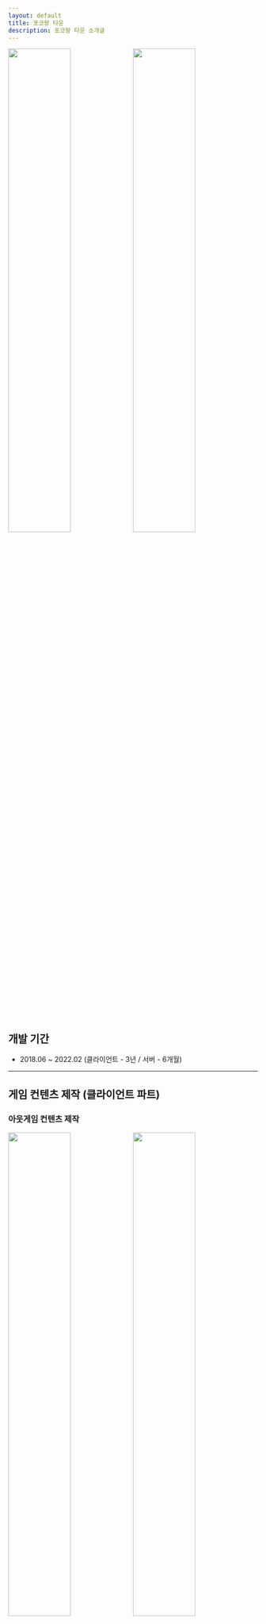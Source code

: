 ```yaml
---
layout: default
title: 포코팡 타운
description: 포코팡 타운 소개글
---
```


<img src="./assets/image17.png" width="50%" height="50%"><img src="./assets/image18.png" width="50%" height="50%">

## 개발 기간

- 2018.06 ~ 2022.02 (클라이언트 - 3년 / 서버 - 6개월)

---

## 게임 컨텐츠 제작 (클라이언트 파트)

### 아웃게임 컨텐츠 제작

<img src="./assets/image19.png" width="50%" height="50%"><img src="./assets/image20.png" width="50%" height="50%">

<img src="./assets/image21.png" width="50%" height="50%"><img src="./assets/image22.png" width="50%" height="50%">

<img src="./assets/image23.png" width="50%" height="50%"><img src="./assets/image24.png" width="50%" height="50%">

- **알폰스 상점 개선**: 재료 교환 기능, 무료 상자 및 폭탄 상자 추가.
- **인게임 스테이지 리스트 개편**: UI 및 UX 개선.
- **로딩 개선**: 연출 방식 변경 및 팁 제공 기능 추가.
- **월드 랭킹 시스템 추가**: 글로벌 랭킹 경쟁 요소 도입.
- **포코 친구 기능 추가**: 소셜 요소 강화.
- **Notice UI 개편**: 공지 시스템 개선 및 가독성 향상.
- **재화 UI 통합**: 게임 내 재화 관리 UI 일원화.
- **이벤트 / 패키지 UI 개편**: 사용자 경험을 개선하는 방향으로 UI 업데이트.
- **하우징 세트 정보 관리 툴 제작**: 하우징 관련 데이터를 보다 쉽게 관리할 수 있도록 툴을 개발.

### 인게임 컨텐츠 제작

<img src="./assets/image25.png" width="33%" height="33%"><img src="./assets/image26.png" width="33%" height="33%"><img src="./assets/image27.png" width="33%" height="33%">

일반적인 게임 플레이와는 별도로 **"탐험 모드"** 라는 콘텐츠가 존재하며, **인게임 + 캐릭터 기반 스테이지 공략을 핵심 컨셉으로 하는 게임 모드** 입니다.

- **탐험 모드 시스템 전반 개발**.
- **프리미엄 및 마일리지 가챠 추가**.
- **속성 시스템 추가**: 캐릭터 및 몬스터 간 상성 도입.
- **탐험 모드 캐릭터 및 몬스터 스킬 시스템 개발**.
- **탐험 모드 이벤트 스테이지 추가**.
- **탐험 모드 배속 기능 도입**: 플레이 속도 조절 기능 추가.
- **캐릭터 최대 중첩 시스템 추가**: 동일 캐릭터 중첩 관련 로직 구현.
- **외형 변환 시스템 추가**: 캐릭터 스킨 및 변신 기능 구현.
- **탐험 모드 가챠 UI 및 UX 개선**: 랜딩 페이지 개편 및 사용자 경험 향상.

---

## 게임 개발에 필요한 도구 개발

![image28.png](./assets/image28.png)

![image29.gif](./assets/image29.gif)

<img src="./assets/image30.png" width="52%" height="52%"><img src="./assets/image31.gif" width="48%" height="48%">

### 베지어 커브 툴 개발

#### 1. 개발 배경

게임 내 **클로버 사용 시, 특정 연출 효과**가 필요했습니다.

- 기존 연출 방식: 클로버가 **돼지 꼬리 형태로 한 바퀴 회전한 후, 특정 버튼으로 이동**.
- 문제점: 콘텐츠가 추가되면서 **이 연출을 동적으로 제어하고 싶다는 요청**이 들어옴.
- 해결책: **베지어 커브(Bezier Curve)를 동적으로 생성 및 제어**하여 다양한 연출에 활용할 수 있는 기능을 개발.

#### 2. 베지어 커브(Bezier Curve) 개선 및 적용

- **균일한 속도로 움직이는 베지어 커브 구현**
    
    - 기본적으로 Bezier Curve는 `t` 값을 조정할 때 **이동 속도가 일정하지 않은 문제**가 있음.
    - 이를 해결하기 위해 **곡선을 샘플링하여 일정한 속도로 움직이는 방식**을 적용.
    - 추가적으로, **곡선의 전체 거리를 계산**할 수 있도록 개선하여, 정밀한 연출이 가능해짐.
      
- **동적 커브 블렌딩 시스템 구현**
    
    - 좌상, 우상, 좌하, 우하 **4가지 기본적인 베지어 커브를 정의**.
    - 이를 **블렌딩하여 다양한 형태의 동적 커브를 생성**할 수 있도록 기능 확장.

#### 3. 활용 및 효과

- **연출 시스템 개선**: 다양한 UI 및 이펙트 연출에 활용.
- **인게임 기믹 적용**: 특정 오브젝트의 움직임이나 패턴을 보다 자연스럽고 유동적으로 제어.
- **컨텐츠 확장성 증가**: 기존의 정적인 연출 방식에서 벗어나, **동적으로 조정 가능한 애니메이션 시스템 구축**.

이번 **베지어 커브 툴을 통해 연출 및 기믹의 유연성이 대폭 향상**되었으며, 보다 자연스럽고 세밀한 움직임을 구현할 수 있었습니다.

### TileMap의 RuleTile 을 이용한 구름 및 블라인드 시스템

<img src="./assets/image32.png" width="50%" height="50%"><img src="./assets/image33.png" width="50%" height="50%">

<img src="./assets/image34.png" width="44%" height="44%"><img src="./assets/image35.png" width="56%" height="56%">

<img src="./assets/image36.png" width="50%" height="50%"><img src="./assets/image37.png" width="50%" height="50%">

#### 1. 기존 시스템의 문제점

- 기존에 자체 제작된 **블라인드 시스템**이 존재했지만, **사용성이 떨어지고 리소스를 교체할 수 없는 한계**가 있었습니다.
- 연출 측면에서도 **블라인드 효과를 개선해 달라는 요청이 지속적으로 발생**하여, 보다 유연한 방식으로 개선이 필요했습니다.

#### 2. Unity TileMap & RuleTile을 활용한 개선

이 문제를 해결하기 위해 **Unity의 TileMap 시스템과 RuleTile을 활용하여 구름 및 블라인드 시스템을 새롭게 구축**했습니다.

- **TileMap 기반 시스템 적용**
    
    - RuleTile을 활용하여 **자동으로 패턴을 조정할 수 있도록 구현**.
    - 블라인드와 구름의 형태가 동적으로 변화하며 **보다 자연스러운 연출 가능**.
      
- **구름 및 블라인드의 확장 기능 추가**
    
    - 미션 진행도에 따라 **블라인드가 점차 해제되는 방식으로 개선**.
    - 이를 위해 **Hole 데이터를 생성하여 Json 파일로 저장 및 관리**.
    - **미션 진행 시 해당 Hole 데이터를 로드하여 점진적으로 지역이 표시되도록 설계**.

#### 3. 작업 편의성을 위한 툴 개발

- **GUI 기반 데이터 편집 툴 추가**
	
    - 작업자가 **Hole 데이터를 직관적으로 수정, 편집, 저장, 로드할 수 있도록 GUI 툴을 제작**.
    - 데이터 작업이 간편해지고, **비개발자도 쉽게 블라인드 및 구름 효과를 조정 가능**.

### TextMeshProToTexture

![image38.png](./assets/image38.png)

![image39.png](./assets/image39.png)

#### 1. 기존 문제점

- 기존 **NGUI 시스템 내부에서 뎁스(Depth) 관리 문제**로 인해 **TextMeshPro를 사용할 수 없었던 상황**.
- 텍스트를 꾸며야 하는 부분은 모두 **이미지로 처리**했으나, **대만 서비스 확정 후 이미지 관리의 어려움이 발생**.
    - 번역 이슈로 인해 텍스트가 자주 변경되면서 **이미지 수정 비용 증가**.
    - 리소스 용량 증가로 인한 관리 부담.

#### 2. 해결 방법: TextMeshPro → Texture 변환

이를 해결하기 위해 **TextMeshPro의 텍스트를 RenderTexture에 캡처한 후, Texture로 변환하여 사용**하는 방식으로 개선했습니다.

### **개발 방식**

- **TextMeshPro를 활용하여 텍스트 생성**.
- 해당 텍스트를 **RenderTexture로 렌더링한 후, Texture로 변환**.
- 변환된 Texture를 NGUI에서 사용하여 **뎁스 문제를 해결**.
- **런타임 최적화**:
    - **TextureMeshPro 오브젝트를 초기 세팅**한 후,
    - 런타임에 들어가면 **해당 오브젝트는 삭제되고 Texture만 남도록 처리**하여 불필요한 오브젝트를 줄임.

---

## 개발 플로우 개선

### 디바이스 전용 기능의 디버깅 환경 구축

일부 플러그인(랭킹, 친구 기능 등)은 에디터에서 테스트할 수 없고, 실제 디바이스에서만 확인이 가능했습니다. 이로 인해 기능 구현이나 문제 발생 시, 로그를 추가하고 빌드를 반복하는 비효율적인 방식으로 확인해야 했습니다.  
이를 개선하기 위해 iOS 및 Android 디바이스에서 직접 디버깅할 수 있는 환경을 구축하여, 개발 및 테스트 과정을 보다 원활하게 만들었습니다.

### 리소스 다운로드 시스템 개선

CDN을 통해 이미지를 다운로드하는 모듈이 있었지만, 다음과 같은 문제점이 있었습니다.

- **불필요한 다운로드**: 이미지 변경이 없어도 매번 다운로드가 발생.
- **확장성 부족**: 이미지 외의 다른 리소스를 다운로드할 수 없음.
- **메모리 관리 문제**: 다운로드한 리소스가 적절히 해제되지 않아 메모리 누수 발생.

이를 해결하기 위해 **새로운 리소스 매니저 시스템**을 개발했습니다.

- 리소스의 저장 위치나 형태에 관계없이 일관된 방식으로 관리 가능.
- 사용하지 않는 리소스를 자동으로 메모리에서 해제하여 누수를 방지.
- 외부에서 다운로드가 필요한 리소스는 캐시와 비교하여 변경이 있을 때만 다운로드하도록 처리.

### 이벤트 스테이지 레디 팝업 자동화

이벤트 스테이지가 열릴 때마다, 해당 이벤트에 맞는 리소스를 적용한 레디 팝업을 제작해야 했습니다. 기존 방식에서는 디자이너가 리소스를 전달하면 프로그래머가 직접 프리팹을 생성했는데, 프리팹의 구조가 복잡하여 **누락되는 경우가 빈번하게 발생**했습니다.

이를 방지하기 위해, **유니티 에디터 기능을 활용해 자동 생성 시스템**을 개발했습니다.

- 리소스의 이름과 경로를 설정한 후, 버튼 클릭만으로 팝업 프리팹을 자동 생성.
- 반복 작업을 줄이고, 휴먼 에러를 방지.

### 프리팹 링크가 깨지지 않는 폴더 복사 기능 개발

대부분의 이벤트 콘텐츠는 반복적으로 서비스되었고, 디자이너들은 이전 이벤트의 리소스 폴더를 복사하여 새로운 리소스를 작업하는 경우가 많았습니다. 하지만 **유니티에서 폴더를 복사할 경우, 프리팹의 링크가 깨지는 문제**가 발생했습니다. (복사된 프리펩에 원본 리소스의 GUID가 연결되어 있기 때문에)

이를 해결하기 위해, **프리팹의 링크가 유지되는 폴더 복사 기능**을 개발했습니다.

- 폴더를 복사하면, 내부 리소스가 자동으로 복사됨.
- 각 리소스의 ID를 다시 생성하여 적용하는 방식으로 링크 깨짐 문제 해결.

### 번들 파일 빌드 사전 검증 시스템 구축

번들 파일을 관리하면서 특정 번들의 설정이 잘못되는 경우가 자주 발생했습니다. (대부분 휴먼 미스 였습니다.) 이를 방지하기 위해 **번들 파일을 빌드하기 전에 자동으로 검증하는 시스템**을 개발했습니다.

- 번들 빌드 전, 사전 테스트를 거치도록 설계.
- 테스트 시나리오를 타입별로 추가할 수 있도록 확장성 확보.
- 사전 검증 후 번들을 생성함으로써, 오류를 사전에 방지.

---

## 광고 및 플러그인 관리

### 광고 네트워크 통합 및 충돌 해결

아이언소스(IronSource) 미디에이션을 활용하여 **AdMob, AppLovin, Facebook, Maio, UnityAds, IronSource** 등 6개의 광고 네트워크를 **iOS 및 Android**에서 적용했습니다.

그러나 광고 시스템을 도입하는 과정에서 다양한 문제가 발생했습니다.

- 기존 프로젝트의 여러 라이브러리와 **충돌 문제**가 빈번하게 발생.
- 광고 SDK 간의 **호환성 문제**로 인해 예기치 않은 버그 다수 발생.
- 라이브 서비스 중 **광고 관련 이슈가 지속적으로 발생**, 운영에 어려움.

이러한 문제를 해결하기 위해 **광고 SDK의 버전 및 의존성 관리**를 매 빌드 수행하고, 각종 충돌을 디버깅하며 서비스 안정성을 높였습니다.

### 플러그인 및 라이브러리 유지보수

해당 프로젝트는 **LINE에서 퍼블리싱하는 게임**으로, 기본적으로 **LINE 게임 플랫폼 라이브러리**를 사용해야 했습니다. 또한, 사업팀의 지표 조사를 위한 **분석 및 트래킹 라이브러리** 등 다양한 외부 라이브러리를 함께 적용해야 했습니다.

이 과정에서 다음과 같은 문제들이 발생했습니다.

- **서로 다른 라이브러리 간 충돌**로 인해 특정 기능이 동작하지 않음.
- **OS 업데이트 이후 일부 라이브러리가 정상적으로 동작하지 않는 문제** 발생.

이러한 이슈를 해결하기 위해 **라이브러리 간 의존성 관리 및 정기적인 최신 버전 유지보수 작업**을 진행했습니다. 또한, 운영 중 발생하는 이슈에 빠르게 대응하여 원활한 서비스가 가능하도록 유지관리했습니다.

---

## 대만 서비스 대응을 위한 클라이언트 로컬라이징 작업

기존 프로젝트에서는 콘텐츠별로 **각기 다른 방식으로 텍스트가 처리** 되고 있었습니다. 이로 인해 **로컬라이징 작업이 비효율적** 이었으며, 유지보수에도 어려움이 있었습니다.

이를 개선하기 위해 **로컬라이징 시스템을 통합** 하였습니다.

- **텍스트 데이터 관리 방식 표준화**: 콘텐츠별로 분산되어 있던 텍스트 데이터를 하나의 체계로 정리.
- **CDN 기반 리소스 다운로드 시스템 구축**: 필요한 국가의 리소스만 다운로드하도록 최적화.
- **기획팀이 쉽게 관리할 수 있는 툴 개발**:
    - 엑셀에서 텍스트 데이터를 입력 및 관리.
    - 데이터를 JSON 형식으로 변환하여 CDN에 업로드.
    - 콘텐츠별로 필요한 데이터를 자동으로 정리하여 저장.

이러한 작업을 통해 **로컬라이징 프로세스를 간소화**하고, **콘텐츠 업데이트 시 발생하는 불필요한 반복 작업을 최소화**할 수 있었습니다.

---

## 유니티 버전 관리

### 유니티 5.6 → 유니티 2018 LTS 업데이트

- **NGUI 버전 문제 해결**  
    유니티 업데이트와 함께 NGUI 버전도 올려야 했지만, 기존에 **순정 NGUI 클래스를 다수 커스터마이징**하여 사용하고 있어 **NGUI 업데이트가 불가능한 이슈**가 발생했습니다. 이를 해결하기 위해 **과거 커밋 히스토리를 분석하여 커스텀 코드와 원본 코드를 분리**하고, 재설계하여 문제를 해결했습니다.
    
- **번들 호환성 문제 해결**  
    유니티 5.6에서 생성한 번들이 최신 버전(2018 LTS)과 **호환되지 않는 문제**가 있었습니다. 이를 해결하기 위해 **버전별로 번들을 관리할 수 있는 시스템을 구축**, 기존 번들과 새로운 번들을 병행하여 사용할 수 있도록 처리했습니다.

### 유니티 2018 LTS → 유니티 2019 LTS 업데이트

- **안드로이드 64K 메서드 수 제한 문제 해결**  
    안드로이드 환경에서 외부 라이브러리의 메서드 개수가 **64K 개를 초과**하면서 빌드 오류가 발생했습니다. 이를 해결하기 위해 **Multidex 기능을 적용**, 메서드 수 제한을 우회하도록 처리했습니다.
    
- **라이브러리 및 광고 SDK 충돌 해결**
    
    - 일부 **라이브러리 및 광고 SDK에서 크래시 발생**
    - 라이브러리는 **최신 버전으로 업데이트**하여 문제 해결
    - 광고 SDK는 **디펜던시 라이브러리를 Unity 플러그인 폴더에서 Gradle 빌드 시스템으로 분리**하여 충돌을 방지
      
- **iOS 빌드 실패 문제 해결**
    
    - Xcode 프로젝트 구조 변경으로 인해 빌드가 실패하는 문제가 발생
    - **포스트 프로세싱 빌드 스크립트를 수정**하여 정상적으로 빌드 가능하도록 처리

### 유니티 2019 LTS → 유니티 2020 LTS 업데이트

- **안드로이드 빌드 시 Gradle 버전 문제 해결**  
    유니티 2020으로 업데이트하면서 **Gradle 버전이 상향**되었고, 기존 Gradle 설정으로는 빌드가 불가능했습니다. 이를 해결하기 위해 **새로운 Gradle 버전에 맞춰 Gradle 설정 파일을 수정**하여 정상적으로 빌드가 가능하도록 했습니다.
    
- **로슬린 분석 기능 도입 및 컴파일 시간 최적화**  
    유니티 2020부터 사용할 수 있는 **로슬린 분석 기능을 효율적으로 활용**하기 위해 **어셈블리 정의(Assembly Definition)를 활용하여 각 플러그인을 개별 관리**하도록 개선했습니다. 이를 통해 **빌드 및 개발 시 컴파일 시간을 단축**할 수 있었습니다.
    
- **번들 호환성 문제 및 서비스 결정**
    
    - 유니티 2019에서 생성한 번들이 유니티 2020과 **호환되지 않는 문제 발생**
    - 기존에는 번들 버전을 업데이트하여 **유저가 새로운 번들을 다운로드받도록 유도하는 방식**을 사용했지만, 사업부에서 **유저의 데이터 부담을 고려하여 적용을 보류**

---

## CI/CD 툴 관리

### 1. 기존 빌드 머신의 문제점

기존에는 **젠킨스(Jenkins)를 설치한 빌드 머신을 사용하여 클라이언트 빌드를 관리**하고 있었습니다. 그러나 OS 및 유니티 엔진 버전 등 **다양한 클라이언트 환경이 업데이트되면서 빌드 머신이 정상적으로 동작하지 않는 문제**가 발생했습니다.

이를 해결하기 위해 **빌드 머신을 처음부터 다시 구축**하였고, 보다 효율적인 운영 방안을 고민했습니다.

### 2. Docker 기반 CI/CD 환경 구축 시도

빌드 머신을 새롭게 구축하는 과정에서, **하나의 머신에서 여러 개의 젠킨스를 운영할 수 있도록 개선**하고자 했습니다.

- 클라이언트 빌드뿐만 아니라, **CDN 및 서버 배포에도 CI/CD 시스템을 활용**하고 있었기 때문에, **각 환경을 독립적으로 운영할 필요**가 있었습니다.
- 이에 따라 **Docker를 활용하여 CI/CD 환경을 분리**하고, 하나의 빌드 머신에서 여러 개의 Jenkins를 운영하는 방식을 도입하려 했습니다.

그러나 다음과 같은 문제가 발생했습니다.

- **Jenkins는 Docker 환경에서 비교적 쉽게 구축**할 수 있었지만,
- **Unity 및 Xcode 환경까지 Docker에서 완벽하게 운영하는 것은 실패**

### 3. CI/CD 운영 방식 변경

Docker를 활용한 빌드 환경 구축이 일부 실패하면서, **CI/CD 운영 방식을 조정**했습니다.

- **사내 빌드 머신**: 클라이언트 CI/CD 툴 전용으로 운영
- **AWS CI/CD 도입**: CDN 및 서버 배포 등의 CI/CD 시스템을 **AWS에서 운영**

이러한 개선을 통해, **클라이언트 빌드 환경을 안정적으로 유지하면서도, 서버 및 CDN 배포 환경을 더욱 유연하게 관리할 수 있는 체계를 구축**할 수 있었습니다.

---

## 서버 콘텐츠 작업

약 **6개월간 서버 프로그래머 업무를 수행**하며, 신규 콘텐츠 개발 및 기존 시스템 개선 작업을 진행했습니다.

### 1. 신규 콘텐츠 개발

- **마유지의 도전장**
    
    - 개발자의 플레이 영상 및 점수가 유저에게 공개되며, 유저가 같은 스테이지에서 더 높은 점수를 기록하는 방식의 콘텐츠.
    - 경쟁 요소를 추가하여 유저 참여도를 높이는 구조로 설계.
      
- **3종의 신규 광고 지면 추가**
    
    - 광고 시청을 통해 **게임 재화 획득 및 제한 시간 단축** 기능 제공.
    - 게임 내 광고 활용도를 높이고, 유저 보상을 최적화하는 방향으로 기획 및 구현.

### 2. 기존 시스템 개선

- **컴백 유저 케어 시스템 도입**
    
    - 일정 기간 게임에 접속하지 않은 **컴백 유저를 대상으로 1개월 동안 구매 가능한 패스권 제공**.
    - 패스권을 구매한 유저는 **매일 다양한 보상을 받을 수 있도록 설계**하여 지속적인 접속 유도를 강화.
      
- **하루 마무리 보상 시스템 추가**
    
    - 기존에는 **아웃게임 미션을 클리어해도 보상이 없었으나**, 이를 개선하여 보상을 추가.
    - 유저가 하루를 마무리하면서 추가적인 동기부여를 받을 수 있도록 시스템을 설계 및 적용.

---

## 어드민 툴 개선

![image40.png](./assets/image40.png)

![image41.png](./assets/image41.png)

![image42.png](./assets/image42.png)

### 1. 기존 어드민 툴의 문제점

기존 어드민 툴은 **DB 서버 데이터를 관리하기 위한 내부 도구**로 운영되고 있었습니다.

- **백엔드**: Node.js 기반(구버전) → `async/await` 미지원, **콜백 방식**으로만 구현되어 코드 가독성이 떨어지고 유지보수가 어려움.
    - _라인 퍼블리싱 프로젝트였으며, Node.js 버전 업그레이드가 어렵다는 피드백을 받음._
- **프론트엔드**: Pug 기반 → **사용 가능한 개발자가 적어 유지보수가 힘든 상태**.
- **UI/UX 문제**: 필요에 따라 임시로 기능이 추가되면서 **비효율적인 UI 구조**가 형성되어 사용성이 떨어지는 문제가 제기됨.

이러한 문제를 해결하기 위해 **새로운 어드민 툴을 개발**하기로 결정했습니다.

### 2. 새로운 어드민 툴 개발 방향

- **C# 기반 .NET 기술 스택 채택**
    
    - 모든 프로그래머가 익숙한 **C#을 사용할 수 있도록 .NET을 선택**.
    - 프론트엔드는 **Blazor**를 활용하여 개발.
- **기획팀의 데이터 관리 방식 개선**
    
    - 기존에는 기획팀이 엑셀에서 데이터를 편집한 후, 이를 **DB 에디터에 직접 붙여넣는 방식**으로 관리.
    - 보안 및 데이터 일관성 문제를 방지하기 위해 **기획팀의 직접적인 DB 접근을 차단**하고, **새로운 어드민 툴을 통해 데이터 관리가 가능하도록 변경**.

### 3. 새로운 어드민 툴의 핵심 기능

#### 엑셀 기반의 데이터 관리 시스템

- 기획팀은 **어드민 툴에서 특정 테이블의 데이터를 엑셀 파일로 다운로드**한 후, 데이터를 편집하여 다시 업로드하면 **DB가 자동 갱신되는 방식**으로 변경.
- **버전 관리 가능**: 엑셀 파일을 활용하여 **이전 데이터와 변경 이력을 관리할 수 있는 장점**이 있음.

#### DB 변경 내역 비교 기능

- 엑셀 데이터를 업로드할 때, 기존 DB와 비교하여 **추가/삭제/업데이트된 항목을 직관적으로 확인할 수 있도록 설계**.

#### 사용자 관리 및 권한 시스템

- **간단한 회원 관리 기능 구현**.
- **사용자 권한에 따라 접근 가능한 기능을 제한**, 보안성을 강화.
